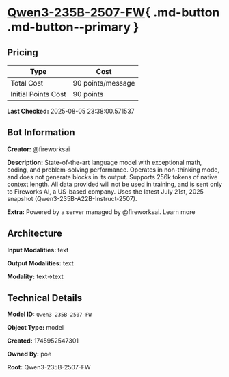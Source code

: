 # [Qwen3-235B-2507-FW](https://poe.com/Qwen3-235B-2507-FW){ .md-button .md-button--primary }

## Pricing

| Type | Cost |
|------|------|
| Total Cost | 90 points/message |
| Initial Points Cost | 90 points |

**Last Checked:** 2025-08-05 23:38:00.571537


## Bot Information

**Creator:** @fireworksai

**Description:** State-of-the-art language model with exceptional math, coding, and problem-solving performance. Operates in non-thinking mode, and does not generate <think></think> blocks in its output. Supports 256k tokens of native context length. All data provided will not be used in training, and is sent only to Fireworks AI, a US-based company. Uses the latest July 21st, 2025 snapshot (Qwen3-235B-A22B-Instruct-2507).

**Extra:** Powered by a server managed by @fireworksai. Learn more


## Architecture

**Input Modalities:** text

**Output Modalities:** text

**Modality:** text->text


## Technical Details

**Model ID:** `Qwen3-235B-2507-FW`

**Object Type:** model

**Created:** 1745952547301

**Owned By:** poe

**Root:** Qwen3-235B-2507-FW
